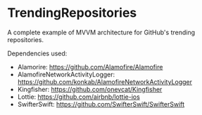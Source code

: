# TrendingRepositories
A complete example of MVVM architecture for GitHub's trending repositories.

Dependencies used:

- Alamorire: https://github.com/Alamofire/Alamofire
- AlamofireNetworkActivityLogger: https://github.com/konkab/AlamofireNetworkActivityLogger
- Kingfisher: https://github.com/onevcat/Kingfisher
- Lottie: https://github.com/airbnb/lottie-ios
- SwifterSwift: https://github.com/SwifterSwift/SwifterSwift
